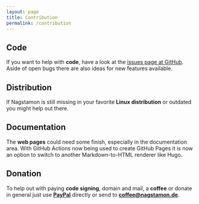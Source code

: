 ```yaml
---
layout: page
title: Contribution
permalink: /contribution
---
```


## Code

If you want to help with **code**, have a look at the [issues page at GitHub](https://github.com/HenriWahl/Nagstamon/issues).
Aside of open bugs there are also ideas for new features available.

## Distribution

If Nagstamon is still missing in your favorite **Linux distribution** or outdated you might help out there.

## Documentation

The **web pages** could need some finish, especially in the documentation area. With GitHub Actions now being used to create
GitHub Pages it is now an option to switch to another Markdown-to-HTML renderer like Hugo.

## Donation

To help out with paying **code signing**, domain and mail, a **coffee** or donate in general just use **[PayPal](https://paypal.me/nagstamon)**
directly or send to **coffee@nagstamon.de**.
